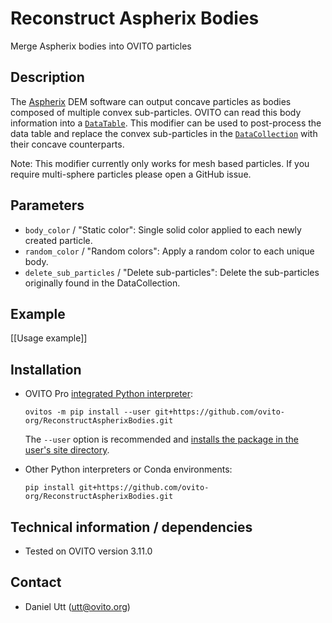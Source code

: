# Reconstruct Aspherix Bodies
Merge Aspherix bodies into OVITO particles

## Description
The [Aspherix](https://www.aspherix-dem.com/) DEM software can output concave particles as bodies composed of multiple convex sub-particles. OVITO can read this body information into a [`DataTable`](https://www.ovito.org/docs/current/python/modules/ovito_data.html#ovito.data.DataTable). This modifier can be used to post-process the data table and replace the convex sub-particles in the [`DataCollection`](https://www.ovito.org/docs/current/python/modules/ovito_data.html#ovito.data.DataCollection) with their concave counterparts.

Note: This modifier currently only works for mesh based particles. If you require multi-sphere particles please open a GitHub issue.

## Parameters 
- `body_color` / "Static color": Single solid color applied to each newly created particle.
- `random_color` / "Random colors": Apply a random color to each unique body.
- `delete_sub_particles` / "Delete sub-particles": Delete the sub-particles originally found in the DataCollection.

## Example
[[Usage example]]

## Installation
- OVITO Pro [integrated Python interpreter](https://docs.ovito.org/python/introduction/installation.html#ovito-pro-integrated-interpreter):
  ```
  ovitos -m pip install --user git+https://github.com/ovito-org/ReconstructAspherixBodies.git
  ``` 
  The `--user` option is recommended and [installs the package in the user's site directory](https://pip.pypa.io/en/stable/user_guide/#user-installs).

- Other Python interpreters or Conda environments:
  ```
  pip install git+https://github.com/ovito-org/ReconstructAspherixBodies.git
  ```

## Technical information / dependencies
- Tested on OVITO version 3.11.0

## Contact
- Daniel Utt (utt@ovito.org)